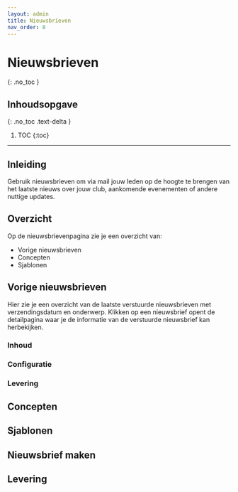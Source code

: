 ```yaml
---
layout: admin
title: Nieuwsbrieven
nav_order: 8
---
```


# Nieuwsbrieven
{: .no_toc }

## Inhoudsopgave
{: .no_toc .text-delta }

1. TOC
{:toc}

---
## Inleiding
Gebruik nieuwsbrieven om via mail jouw leden op de hoogte te brengen van het laatste nieuws over jouw club, aankomende evenementen of andere nuttige updates.

## Overzicht 
Op de nieuwsbrievenpagina zie je een overzicht van:
- Vorige nieuwsbrieven
- Concepten
- Sjablonen

## Vorige nieuwsbrieven

Hier zie je een overzicht van de laatste verstuurde nieuwsbrieven met verzendingsdatum en onderwerp. Klikken op een nieuwsbrief opent de detailpagina waar je de informatie van de verstuurde nieuwsbrief
kan herbekijken.

### Inhoud
### Configuratie
### Levering

## Concepten

## Sjablonen

## Nieuwsbrief maken

## Levering